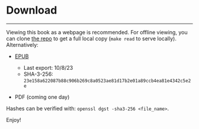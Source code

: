 # Download
---

Viewing this book as a webpage is recommended.
For offline viewing, you can clone [the repo](https://github.com/tnballo/high-assurance-rust) to get a full local copy (`make read` to serve locally).
Alternatively:

* [EPUB](https://tiemoko.com/publications/har.epub)
    * Last export: 10/8/23
    * SHA-3-256: `23e158a622087b88c906b269c8a0523ae81d17b2e01a89ccb4ea81e4342c5e2e`

* PDF (coming one day)

Hashes can be verified with: `openssl dgst -sha3-256 <file_name>`.

Enjoy!